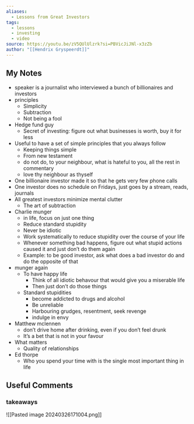 ```yaml
---
aliases:
  - Lessons from Great Investors
tags:
  - lessons
  - investing
  - video
source: https://youtu.be/zV5QUlUlzrk?si=PBVicJiJNl-x3zZb
author: "[[Hendrix Gryspeerdt]]"
---
```

## My Notes
- speaker is a journalist who interviewed a bunch of billionaires and investors 
- principles
	- Simplicity 
	- Subtraction 
	- Not being a fool
- Hedge fund guy
	- Secret of investing: figure out what businesses is worth, buy it for less
- Useful to have a set of simple principles that you always follow
	- Keeping things simple
	- From new testament
	- do not do, to your neighbour, what is hateful to you, all the rest in commentary 
	- love thy neighbour as thyself
- One billionaire investor made it so that he gets very few phone calls
- One investor does no schedule on Fridays, just goes by a stream, reads, journals 
- All greatest investors minimize mental clutter
	- The art of subtraction 
- Charlie munger
	- in life, focus on just one thing
	- Reduce standard stupidity 
	- Never be idiotic
	- Work systematically to reduce stupidity over the course of your life
	- Whenever something bad happens, figure out what stupid actions caused it and just don’t do them again
	- Example: to be good investor, ask what does a bad investor do and do the opposite of that
- munger again
	- To have happy life
		- Think of all idiotic behavour that would give you a miserable life
		- Then just don’t do those things
	- Standard stupidities
		- become addicted to drugs and alcohol
		- Be unreliable 
		- Harbouring grudges, resentment, seek revenge
		- indulge in envy
- Matthew mclennen
	- don’t drive home after drinking, even if you don’t feel drunk
	- It’s a bet that is not in your favour 
- What matters
	- Quality of relationships
- Ed thorpe
	- Who you spend your time with is the single most important thing in life
## Useful Comments
### takeaways
![[Pasted image 20240326171004.png]]


